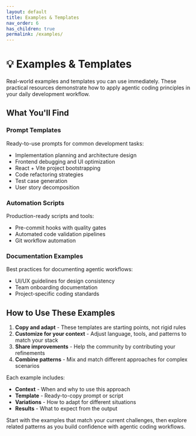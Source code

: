 ```yaml
---
layout: default
title: Examples & Templates
nav_order: 6
has_children: true
permalink: /examples/
---
```


# 💡 Examples & Templates

Real-world examples and templates you can use immediately. These practical resources demonstrate how to apply agentic coding principles in your daily development workflow.

## What You'll Find

### Prompt Templates

Ready-to-use prompts for common development tasks:

- Implementation planning and architecture design
- Frontend debugging and UI optimization
- React + Vite project bootstrapping
- Code refactoring strategies
- Test case generation
- User story decomposition

### Automation Scripts

Production-ready scripts and tools:

- Pre-commit hooks with quality gates
- Automated code validation pipelines
- Git workflow automation

### Documentation Examples

Best practices for documenting agentic workflows:

- UI/UX guidelines for design consistency
- Team onboarding documentation
- Project-specific coding standards

## How to Use These Examples

1. **Copy and adapt** - These templates are starting points, not rigid rules
2. **Customize for your context** - Adjust language, tools, and patterns to match your stack
3. **Share improvements** - Help the community by contributing your refinements
4. **Combine patterns** - Mix and match different approaches for complex scenarios

Each example includes:

- **Context** - When and why to use this approach
- **Template** - Ready-to-copy prompt or script
- **Variations** - How to adapt for different situations
- **Results** - What to expect from the output

Start with the examples that match your current challenges, then explore related patterns as you build confidence with agentic coding workflows.
